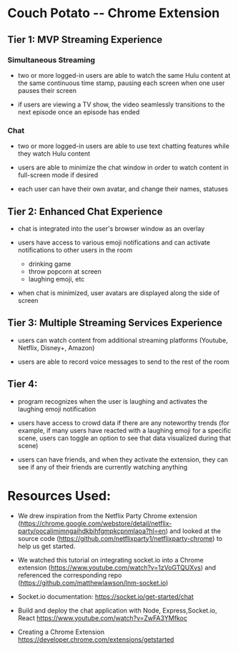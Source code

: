 # Couch Potato -- Chrome Extension

## Tier 1: MVP Streaming Experience

### Simultaneous Streaming
- two or more logged-in users are able to watch the same Hulu content at the same continuous time stamp, pausing each screen when one user pauses their screen

- if users are viewing a TV show, the video seamlessly transitions to the next episode once an episode has ended

### Chat
- two or more logged-in users are able to use text chatting features while they watch Hulu content

- users are able to minimize the chat window in order to watch content in full-screen mode if desired

- each user can have their own avatar, and change their names, statuses


## Tier 2: Enhanced Chat Experience
- chat is integrated into the user's browser window as an overlay

- users have access to various emoji notifications and can activate notifications to other users in the room
  - drinking game
  - throw popcorn at screen
  - laughing emoji, etc

- when chat is minimized, user avatars are displayed along the side of screen


## Tier 3: Multiple Streaming Services Experience
- users can watch content from additional streaming platforms (Youtube, Netflix, Disney+, Amazon)

- users are able to record voice messages to send to the rest of the room


## Tier 4:
- program recognizes when the user is laughing and activates the laughing emoji notification

- users have access to crowd data if there are any noteworthy trends (for example, if many users have reacted with a laughing emoji for a specific scene, users can toggle an option to see that data visualized during that scene)

- users can have friends, and when they activate the extension, they can see if any of their friends are currently watching anything


# Resources Used:
- We drew inspiration from the Netflix Party Chrome extension (https://chrome.google.com/webstore/detail/netflix-party/oocalimimngaihdkbihfgmpkcpnmlaoa?hl=en) and looked at the source code (https://github.com/netflixparty1/netflixparty-chrome) to help us get started.

- We watched this tutorial on integrating socket.io into a Chrome extension (https://www.youtube.com/watch?v=1zVoGTQUXvs) and referenced the corresponding repo (https://github.com/matthewlawson/lnm-socket.io)

- Socket.io documentation: https://socket.io/get-started/chat

- Build and deploy the chat application with Node, Express,Socket.io, React  https://www.youtube.com/watch?v=ZwFA3YMfkoc

- Creating a Chrome Extension https://developer.chrome.com/extensions/getstarted
